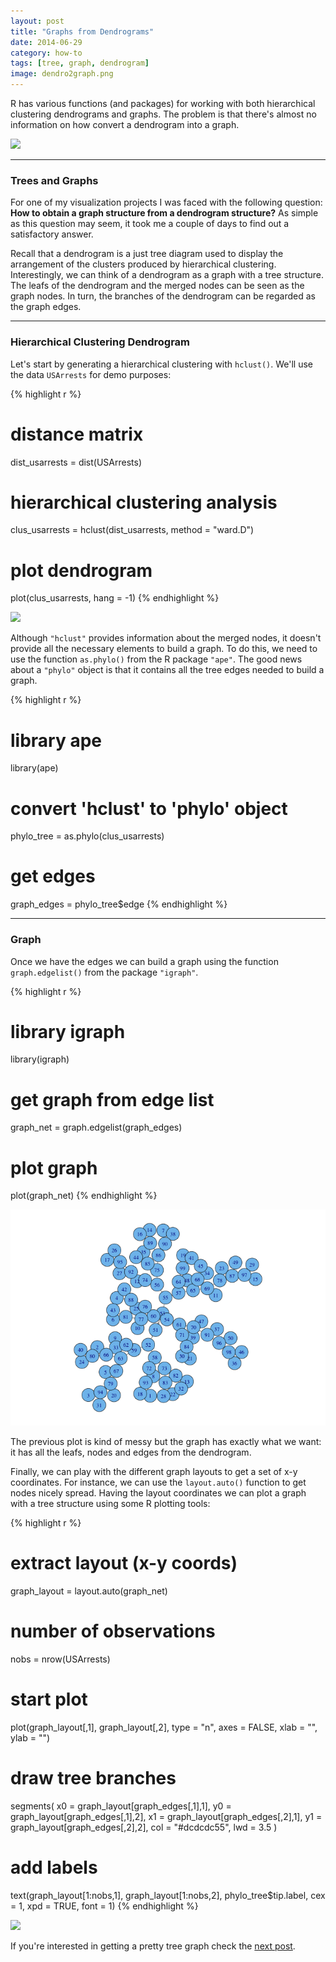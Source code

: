 ```yaml
---
layout: post
title: "Graphs from Dendrograms"
date: 2014-06-29
category: how-to
tags: [tree, graph, dendrogram]
image: dendro2graph.png
---
```


R has various functions (and packages) for working with both hierarchical clustering 
dendrograms and graphs. The problem is that there's almost no information on how 
convert a dendrogram into a graph. 

<!--more-->

<img src="{{ site.url }}/images/blog/dendro2graph.png" />

<hr/>


### Trees and Graphs

For one of my visualization projects I was faced with the following question: 
**How to obtain a graph structure from a dendrogram structure?** As simple as this 
question may seem, it took me a couple of days to find out a satisfactory answer.

Recall that a dendrogram is a just tree diagram used to display the arrangement of the 
clusters produced by hierarchical clustering. Interestingly, we can think of a 
dendrogram as a graph with a tree structure. The leafs of the 
dendrogram and the merged nodes can be seen as the graph nodes. In turn, the 
branches of the dendrogram can be regarded as the graph edges. 

<hr/>


### Hierarchical Clustering Dendrogram

Let's start by generating a hierarchical clustering with ```hclust()```. We'll 
use the data ```USArrests``` for demo purposes:

{% highlight r %}
# distance matrix 
dist_usarrests = dist(USArrests)

# hierarchical clustering analysis
clus_usarrests = hclust(dist_usarrests, method = "ward.D")

# plot dendrogram
plot(clus_usarrests, hang = -1)
{% endhighlight %}

<img src="{{ site.url }}/images/blog/usarrests_dendrogram.png" />


Although ```"hclust"``` provides information about the merged nodes, it doesn't provide 
all the necessary elements to build a graph. To do this, we need to use 
the function ```as.phylo()``` from the R package ```"ape"```. The good news 
about a ```"phylo"``` object is that it contains all the tree edges needed 
to build a graph.

{% highlight r %}
# library ape
library(ape)

# convert 'hclust' to 'phylo' object
phylo_tree = as.phylo(clus_usarrests)

# get edges
graph_edges = phylo_tree$edge
{% endhighlight %}

<hr/>


### Graph

Once we have the edges we can build a graph using the function ```graph.edgelist()``` 
from the package ```"igraph"```.

{% highlight r %}
# library igraph
library(igraph)

# get graph from edge list
graph_net = graph.edgelist(graph_edges)

# plot graph
plot(graph_net)
{% endhighlight %}

![](/images/blog/dendro_graph.png)

The previous plot is kind of messy but the graph has exactly what we want: it has all the 
leafs, nodes and edges from the dendrogram.


Finally, we can play with the different graph layouts to get a set of x-y 
coordinates. For instance, we can use the ```layout.auto()``` function to get 
nodes nicely spread. Having the layout coordinates we can plot a graph with 
a tree structure using some R plotting tools:

{% highlight r %}
# extract layout (x-y coords)
graph_layout = layout.auto(graph_net)

# number of observations
nobs = nrow(USArrests)

# start plot
plot(graph_layout[,1], graph_layout[,2], type = "n", axes = FALSE,
     xlab = "", ylab = "")
# draw tree branches
segments(
  x0 = graph_layout[graph_edges[,1],1], 
  y0 = graph_layout[graph_edges[,1],2],
  x1 = graph_layout[graph_edges[,2],1],
  y1 = graph_layout[graph_edges[,2],2],
  col = "#dcdcdc55", lwd = 3.5
)
# add labels
text(graph_layout[1:nobs,1], graph_layout[1:nobs,2],
     phylo_tree$tip.label, cex = 1, xpd = TRUE, font = 1)
{% endhighlight %}


<img src="{{ site.url }}/images/blog/dendro_tree_graph.png">


If you're interested in getting a pretty tree graph check the 
[next post](/visually-enforced//resources/2014/07/05/Pretty-tree-graph.html).